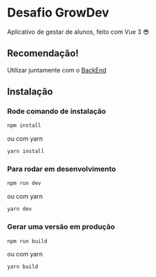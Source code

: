 # Desafio GrowDev

Aplicativo de gestar de alunos, feito com Vue 3 😎

## Recomendação!

Utilizar juntamente com o [BackEnd](https://github.com/LuanSVXM/UniversidadeInovacaoBackend)

## Instalação

### Rode comando de instalação

```sh
npm install
```

ou com yarn

```sh
yarn install
```

### Para rodar em desenvolvimento

```sh
npm run dev
```

ou com yarn

```sh
yarn dev
```

### Gerar uma versão em produção

```sh
npm run build
```

ou com yarn

```sh
yarn build
```
